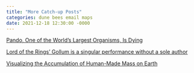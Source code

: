 ```yaml
---
title: "More Catch-up Posts"
categories: dune bees email maps
date: 2021-12-18 12:30:00 -0000
---
```

<a target="_blank" href="https://www.smithsonianmag.com/smart-news/pano-one-worlds-largest-organisms-dying-180970579/">Pando, One of the World’s Largest Organisms, Is Dying</a>

<a target="_blank" href="https://www.polygon.com/lord-of-the-rings/22811800/gollum-lord-of-the-rings-actor-andy-serkis-weta-digital">Lord of the Rings’ Gollum is a singular performance without a sole author</a>

<a target="_blank" href="https://www.visualcapitalist.com/visualizing-the-accumulation-of-human-made-mass-on-earth/">Visualizing the Accumulation of Human-Made Mass on Earth</a>